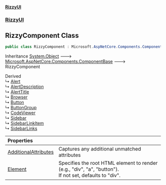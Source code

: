#### [RizzyUI](index 'index')
### [RizzyUI](RizzyUI 'RizzyUI')

## RizzyComponent Class

```csharp
public class RizzyComponent : Microsoft.AspNetCore.Components.ComponentBase
```

Inheritance [System.Object](https://docs.microsoft.com/en-us/dotnet/api/System.Object 'System.Object') &#129106; [Microsoft.AspNetCore.Components.ComponentBase](https://docs.microsoft.com/en-us/dotnet/api/Microsoft.AspNetCore.Components.ComponentBase 'Microsoft.AspNetCore.Components.ComponentBase') &#129106; RizzyComponent

Derived  
&#8627; [Alert](RizzyUI.Alert 'RizzyUI.Alert')  
&#8627; [AlertDescription](RizzyUI.AlertDescription 'RizzyUI.AlertDescription')  
&#8627; [AlertTitle](RizzyUI.AlertTitle 'RizzyUI.AlertTitle')  
&#8627; [Browser](RizzyUI.Browser 'RizzyUI.Browser')  
&#8627; [Button](RizzyUI.Button 'RizzyUI.Button')  
&#8627; [ButtonGroup](RizzyUI.ButtonGroup 'RizzyUI.ButtonGroup')  
&#8627; [CodeViewer](RizzyUI.CodeViewer 'RizzyUI.CodeViewer')  
&#8627; [Sidebar](RizzyUI.Sidebar 'RizzyUI.Sidebar')  
&#8627; [SidebarLinkItem](RizzyUI.SidebarLinkItem 'RizzyUI.SidebarLinkItem')  
&#8627; [SidebarLinks](RizzyUI.SidebarLinks 'RizzyUI.SidebarLinks')

| Properties | |
| :--- | :--- |
| [AdditionalAttributes](RizzyUI.RizzyComponent.AdditionalAttributes 'RizzyUI.RizzyComponent.AdditionalAttributes') | Captures any additional unmatched attributes |
| [Element](RizzyUI.RizzyComponent.Element 'RizzyUI.RizzyComponent.Element') | Specifies the root HTML element to render (e.g., "div", "a", "button").<br/>If not set, defaults to "div". |
